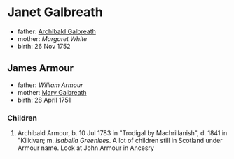 # Janet Galbreath

- father: [Archibald Galbreath](galbreath-archibald-1708.md)
- mother: *Margaret White*
- birth: 26 Nov 1752

## James Armour

- father: *William Armour*
- mother: [Mary Galbreath](galbreath-mary-1729.md)
- birth: 28 April 1751

### Children

1. Archibald Armour, b. 10 Jul 1783 in "Trodigal by Machrillanish", d. 1841 in "Kilkivan; m. *Isabella Greenlees*.  A lot of children still in Scotland under Armour name.  Look at John Armour in Ancesry
